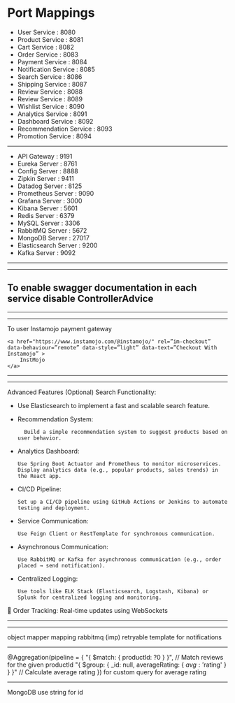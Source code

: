 # Port Mappings

- User Service : 8080
- Product Service : 8081
- Cart Service : 8082
- Order Service : 8083
- Payment Service : 8084
- Notification Service : 8085
- Search Service : 8086
- Shipping Service : 8087
- Review Service : 8088
- Review Service : 8089
- Wishlist Service : 8090
- Analytics Service : 8091
- Dashboard Service : 8092
- Recommendation Service : 8093
- Promotion Service : 8094
---
- API Gateway : 9191
- Eureka Server : 8761
- Config Server : 8888
- Zipkin Server : 9411
- Datadog Server : 8125
- Prometheus Server : 9090
- Grafana Server : 3000
- Kibana Server : 5601
- Redis Server : 6379
- MySQL Server : 3306
- RabbitMQ Server : 5672
- MongoDB Server : 27017
- Elasticsearch Server : 9200
- Kafka Server : 9092

---

---

## To enable swagger documentation in each service disable ControllerAdvice

---

---
To user Instamojo payment gateway

```
<a href="https://www.instamojo.com/@instamojo/" rel=”im-checkout” data-behaviour=”remote” data-style=”light” data-text=”Checkout With Instamojo” >
    InstMojo
</a>
```

---

---

Advanced Features (Optional)
Search Functionality:

- Use Elasticsearch to implement a fast and scalable search feature.

- Recommendation System:

        Build a simple recommendation system to suggest products based on user behavior.

- Analytics Dashboard:

      Use Spring Boot Actuator and Prometheus to monitor microservices.
      Display analytics data (e.g., popular products, sales trends) in the React app.

- CI/CD Pipeline:

      Set up a CI/CD pipeline using GitHub Actions or Jenkins to automate testing and deployment.

- Service Communication:

      Use Feign Client or RestTemplate for synchronous communication.

- Asynchronous Communication: 
     
      Use RabbitMQ or Kafka for asynchronous communication (e.g., order placed → send notification).

- Centralized Logging:

      Use tools like ELK Stack (Elasticsearch, Logstash, Kibana) or Splunk for centralized logging and monitoring.

🔹 Order Tracking: Real-time updates using WebSockets

---

---

object mapper mapping rabbitmq (imp)
retryable template for notifications

---

@Aggregation(pipeline = {
"{ $match: { productId: ?0 } }", // Match reviews for the given productId
"{ $group: { _id: null, averageRating: { $avg: '$rating' } } }" // Calculate average rating
})
for custom query for average rating

---

MongoDB use string for id